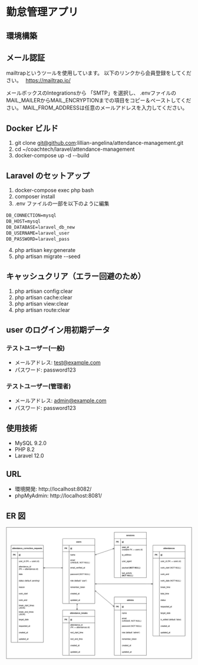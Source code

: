 # 勤怠管理アプリ

## 環境構築

## メール認証

mailtrapというツールを使用しています。
以下のリンクから会員登録をしてください。　
https://mailtrap.io/

メールボックスのIntegrationsから 「SMTP」を選択し、
.envファイルのMAIL_MAILERからMAIL_ENCRYPTIONまでの項目をコピー＆ペーストしてください。
MAIL_FROM_ADDRESSは任意のメールアドレスを入力してください。

## Docker ビルド

1. git clone git@github.com:lillian-angelina/attendance-management.git
2. cd ~/coachtech/laravel/attendance-management
3. docker-compose up -d --build

## Laravel のセットアップ

1. docker-compose exec php bash
2. composer install
3. .env ファイルの一部を以下のように編集

```
DB_CONNECTION=mysql
DB_HOST=mysql
DB_DATABASE=laravel_db_new
DB_USERNAME=laravel_user
DB_PASSWORD=laravel_pass
```

4. php artisan key:generate
5. php artisan migrate --seed

## キャッシュクリア（エラー回避のため）

1. php artisan config:clear
2. php artisan cache:clear
3. php artisan view:clear
4. php artisan route:clear

## user のログイン用初期データ
### テストユーザー(一般)
- メールアドレス: test@example.com
- パスワード: password123

### テストユーザー(管理者)
- メールアドレス: admin@example.com
- パスワード: password123

## 使用技術

- MySQL 9.2.0
- PHP 8.2
- Laravel 12.0

## URL

- 環境開発: http://localhost:8082/
- phpMyAdmin: http://localhost:8081/

## ER 図

![image](er_data.png)
